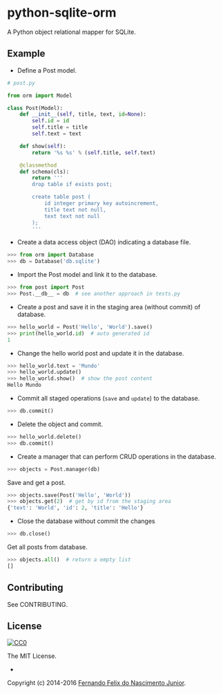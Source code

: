 # python-sqlite-orm

A Python object relational mapper for SQLite.


## Example

* Define a Post model.

```py
# post.py

from orm import Model

class Post(Model):
    def __init__(self, title, text, id=None):
        self.id = id
        self.title = title
        self.text = text

    def show(self):
        return '%s %s' % (self.title, self.text)

    @classmethod
    def schema(cls):
        return '''
        drop table if exists post;

        create table post (
            id integer primary key autoincrement,
            title text not null,
            text text not null
        );
        '''
```

* Create a data access object (DAO) indicating a database file.

```py
>>> from orm import Database
>>> db = Database('db.sqlite')
```

* Import the Post model and link it to the database.

```py
>>> from post import Post
>>> Post.__db__ = db  # see another approach in tests.py
```

* Create a post and save it in the staging area (without commit) of database.

```py
>>> hello_world = Post('Hello', 'World').save()
>>> print(hello_world.id)  # auto generated id
1
```

* Change the hello world post and update it in the database.

```py
>>> hello_world.text = 'Mundo'
>>> hello_world.update()
>>> hello_world.show()  # show the post content
Hello Mundo
```

* Commit all staged operations (`save` and `update`) to the database.

```py
>>> db.commit()
```

* Delete the object and commit.

```py
>>> hello_world.delete()
>>> db.commit()
```

* Create a manager that can perform CRUD operations in the database.

```py
>>> objects = Post.manager(db)
```

Save and get a post.

```py
>>> objects.save(Post('Hello', 'World'))
>>> objects.get(2)  # get by id from the staging area
{'text': 'World', 'id': 2, 'title': 'Hello'}
```

* Close the database without commit the changes

```py
>>> db.close()
```

Get all posts from database.

```py
>>> objects.all()  # return a empty list
[]
```

## Contributing

See CONTRIBUTING.

## License

[![CC0](https://i.creativecommons.org/l/by-nc-sa/4.0/88x31.png)](https://creativecommons.org/licenses/by-nc-sa/4.0/)

The MIT License.

-

Copyright (c) 2014-2016 [Fernando Felix do Nascimento Junior](https://github.com/fernandojunior/).
